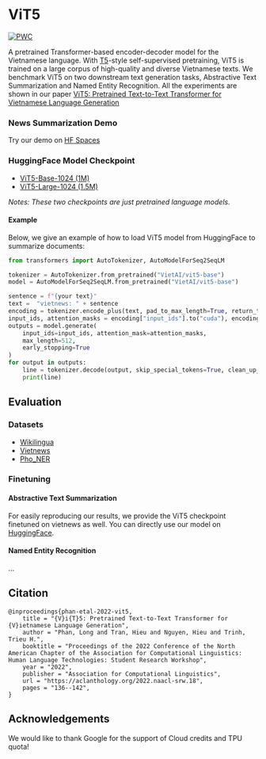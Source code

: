 # ViT5
[![PWC](https://img.shields.io/endpoint.svg?url=https://paperswithcode.com/badge/vit5-pretrained-text-to-text-transformer-for/abstractive-text-summarization-on-vietnews)](https://paperswithcode.com/sota/abstractive-text-summarization-on-vietnews?p=vit5-pretrained-text-to-text-transformer-for)


A pretrained Transformer-based encoder-decoder model for the Vietnamese language. With [T5](https://github.com/google-research/text-to-text-transfer-transformer)-style self-supervised pretraining, ViT5 is trained on a large corpus of high-quality and diverse Vietnamese texts. We benchmark ViT5 on two downstream text generation tasks, Abstractive Text Summarization and Named Entity Recognition. All the experiments are shown in our paper [ViT5: Pretrained Text-to-Text Transformer for Vietnamese Language Generation](https://arxiv.org/abs/2205.06457)

### News Summarization Demo
Try our demo on [HF Spaces](https://huggingface.co/spaces/VietAI/ViNewsSum)

### HuggingFace Model Checkpoint
- [ViT5-Base-1024 (1M)](https://huggingface.co/VietAI/vit5-base)
- [ViT5-Large-1024 (1.5M)](https://huggingface.co/VietAI/vit5-large)

_Notes: These two checkpoints are just pretrained language models._

#### Example
Below, we give an example of how to load ViT5 model from HuggingFace to summarize documents:
```python
from transformers import AutoTokenizer, AutoModelForSeq2SeqLM

tokenizer = AutoTokenizer.from_pretrained("VietAI/vit5-base")  
model = AutoModelForSeq2SeqLM.from_pretrained("VietAI/vit5-base")

sentence = f"{your text}"
text =  "vietnews: " + sentence
encoding = tokenizer.encode_plus(text, pad_to_max_length=True, return_tensors="pt")
input_ids, attention_masks = encoding["input_ids"].to("cuda"), encoding["attention_mask"].to("cuda")
outputs = model.generate(
    input_ids=input_ids, attention_mask=attention_masks,
    max_length=512,
    early_stopping=True
)
for output in outputs:
    line = tokenizer.decode(output, skip_special_tokens=True, clean_up_tokenization_spaces=True)
    print(line)
```

## Evaluation
### Datasets
- [Wikilingua](https://github.com/esdurmus/Wikilingua)
- [Vietnews](https://github.com/ThanhChinhBK/vietnews)
- [Pho_NER](https://github.com/VinAIResearch/PhoNER_COVID19)


### Finetuning
#### Abstractive Text Summarization
For easily reproducing our results, we provide the ViT5 checkpoint finetuned on vietnews as well. You can directly use our model on [HuggingFace](https://huggingface.co/VietAI/vit5-large-vietnews-summarization).

#### Named Entity Recognition
...

## Citation
```
@inproceedings{phan-etal-2022-vit5,
    title = "{V}i{T}5: Pretrained Text-to-Text Transformer for {V}ietnamese Language Generation",
    author = "Phan, Long and Tran, Hieu and Nguyen, Hieu and Trinh, Trieu H.",
    booktitle = "Proceedings of the 2022 Conference of the North American Chapter of the Association for Computational Linguistics: Human Language Technologies: Student Research Workshop",
    year = "2022",
    publisher = "Association for Computational Linguistics",
    url = "https://aclanthology.org/2022.naacl-srw.18",
    pages = "136--142",
}
```

<!-- ACKNOWLEDGEMENTS -->
## Acknowledgements
We would like to thank Google for the support of Cloud credits and TPU quota!

